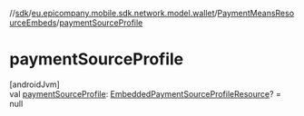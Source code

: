 //[sdk](../../../index.md)/[eu.epicompany.mobile.sdk.network.model.wallet](../index.md)/[PaymentMeansResourceEmbeds](index.md)/[paymentSourceProfile](payment-source-profile.md)

# paymentSourceProfile

[androidJvm]\
val [paymentSourceProfile](payment-source-profile.md): [EmbeddedPaymentSourceProfileResource](../-embedded-payment-source-profile-resource/index.md)? = null

